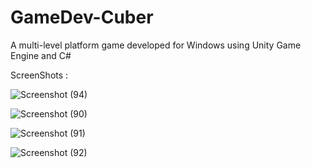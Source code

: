 # GameDev-Cuber
A multi-level platform game developed for Windows using Unity Game Engine and C#

ScreenShots :

![Screenshot (94)](https://user-images.githubusercontent.com/55145996/116692839-a324e180-a9da-11eb-9355-5ce81c81667f.png)

![Screenshot (90)](https://user-images.githubusercontent.com/55145996/116693064-0151c480-a9db-11eb-978f-580b714b60e1.png)

![Screenshot (91)](https://user-images.githubusercontent.com/55145996/116692870-b0da6700-a9da-11eb-91e9-b2d806b8c29a.png)

![Screenshot (92)](https://user-images.githubusercontent.com/55145996/116692892-b89a0b80-a9da-11eb-9087-f84c388aa69a.png)

